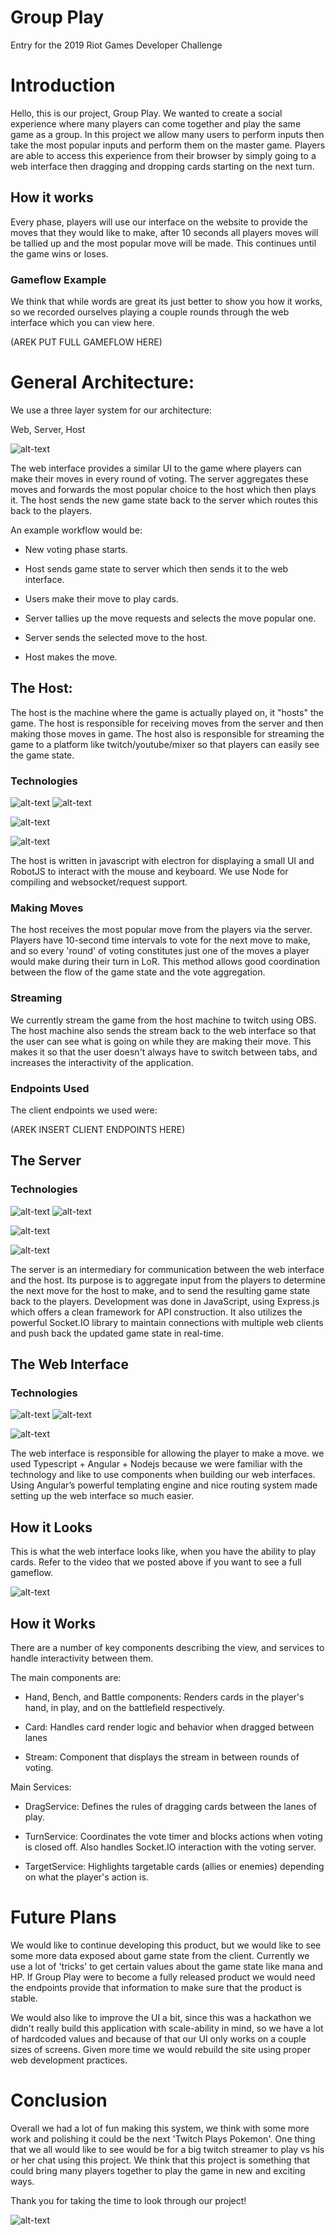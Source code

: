
  
  

# Group Play

  

  

Entry for the 2019 Riot Games Developer Challenge

  

  

# Introduction

  

Hello, this is our project, Group Play. We wanted to create a social experience where many players can come together and play the same game as a group. In this project we allow many users to perform inputs then take the most popular inputs and perform them on the master game. Players are able to access this experience from their browser by simply going to a web interface then dragging and dropping cards starting on the next turn.

  

  

## How it works

  

  

Every phase, players will use our interface on the website to provide the moves that they would like to make, after 10 seconds all players moves will be tallied up and the most popular move will be made. This continues until the game wins or loses.

  

  

### Gameflow Example

  

We think that while words are great its just better to show you how it works, so we recorded ourselves playing a couple rounds through the web interface which you can view here.

  

(AREK PUT FULL GAMEFLOW HERE)

  

  

# General Architecture:

  

We use a three layer system for our architecture:

  

Web, Server, Host

  

![alt-text](https://i.imgur.com/n45R27Q.png)

  

  

The web interface provides a similar UI to the game where players can make their moves in every round of voting. The server aggregates these moves and forwards the most popular choice to the host which then plays it. The host sends the new game state back to the server which routes this back to the players.

  

  

  

An example workflow would be:

- New voting phase starts.

- Host sends game state to server which then sends it to the web interface.

- Users make their move to play cards.

- Server tallies up the move requests and selects the move popular one.

- Server sends the selected move to the host.

- Host makes the move.

  

  

## The Host:

  

The host is the machine where the game is actually played on, it "hosts" the game. The host is responsible for receiving moves from the server and then making those moves in game. The host also is responsible for streaming the game to a platform like twitch/youtube/mixer so that players can easily see the game state.

  

  

### Technologies

  

![alt-text](https://d2eip9sf3oo6c2.cloudfront.net/tags/images/000/000/256/square_256/nodejslogo.png) ![alt-text](https://encrypted-tbn0.gstatic.com/images?q=tbn:ANd9GcT1FFAoeYsy1wUOKh1BrSQhwtnmyv6ZEV4BkROjwT2aiYoiDYX90g&s)

  

![alt-text](http://icons.iconarchive.com/icons/papirus-team/papirus-apps/256/electron-icon.png)

  

![alt-text](https://camo.githubusercontent.com/ab0771e05fd85f2c4c7ceaf490055d8b0e4b4deb/68747470733a2f2f636c6475702e636f6d2f3141544466324a4d74762e706e67)

  

  

The host is written in javascript with electron for displaying a small UI and RobotJS to interact with the mouse and keyboard. We use Node for compiling and websocket/request support.

  

  

### Making Moves

  

The host receives the most popular move from the players via the server. Players have 10-second time intervals to vote for the next move to make, and so every 'round' of voting constitutes just one of the moves a player would make during their turn in LoR. This method allows good coordination between the flow of the game state and the vote aggregation.

  

  

### Streaming

  

We currently stream the game from the host machine to twitch using OBS. The host machine also sends the stream back to the web interface so that the user can see what is going on while they are making their move. This makes it so that the user doesn't always have to switch between tabs, and increases the interactivity of the application.

  

  

### Endpoints Used

  

The client endpoints we used were:

  

(AREK INSERT CLIENT ENDPOINTS HERE)

  

## The Server

  

### Technologies

  

![alt-text](https://d2eip9sf3oo6c2.cloudfront.net/tags/images/000/000/256/square_256/nodejslogo.png) ![alt-text](https://encrypted-tbn0.gstatic.com/images?q=tbn:ANd9GcT1FFAoeYsy1wUOKh1BrSQhwtnmyv6ZEV4BkROjwT2aiYoiDYX90g&s)

  ![alt-text](https://i.udemycdn.com/course/240x135/1934362_ca3c.jpg)

![alt-text](https://buttercms.com/static/images/tech_banners/ExpressJS.png)

  

  

The server is an intermediary for communication between the web interface and the host. Its purpose is to aggregate input from the players to determine the next move for the host to make, and to send the resulting game state back to the players. Development was done in JavaScript, using Express.js which offers a clean framework for API construction. It also utilizes the powerful Socket.IO library to maintain connections with multiple web clients and push back the updated game state in real-time.

  

  

## The Web Interface

  

### Technologies

  

![alt-text](https://d2eip9sf3oo6c2.cloudfront.net/tags/images/000/000/256/square_256/nodejslogo.png) ![alt-text](https://d2eip9sf3oo6c2.cloudfront.net/tags/images/000/000/377/square_256/typescriptlang.png)

  

![alt-text](https://angular.io/assets/images/logos/angularjs/AngularJS-Shield.svg)

  

  

The web interface is responsible for allowing the player to make a move. we used Typescript + Angular + Nodejs because we were familiar with the technology and like to use components when building our web interfaces. Using Angular’s powerful templating engine and nice routing system made setting up the web interface so much easier.

  

## How it Looks

This is what the web interface looks like, when you have the ability to play cards. Refer to the video that we posted above if you want to see a full gameflow.

![alt-text](https://cdn.discordapp.com/attachments/641793696026853377/647256482454437898/unknown.png)

  

## How it Works

  

There are a number of key components describing the view, and services to handle interactivity between them.

The main components are:

- Hand, Bench, and Battle components: Renders cards in the player's hand, in play, and on the battlefield respectively.

- Card: Handles card render logic and behavior when dragged between lanes

- Stream: Component that displays the stream in between rounds of voting.

  

Main Services:

- DragService: Defines the rules of dragging cards between the lanes of play.

- TurnService: Coordinates the vote timer and blocks actions when voting is closed off. Also handles Socket.IO interaction with the voting server.

- TargetService: Highlights targetable cards (allies or enemies) depending on what the player's action is.

  

  

# Future Plans

  

We would like to continue developing this product, but we would like to see some more data exposed about game state from the client. Currently we use a lot of 'tricks' to get certain values about the game state like mana and HP. If Group Play were to become a fully released product we would need the endpoints provide that information to make sure that the product is stable.

  

We would also like to improve the UI a bit, since this was a hackathon we didn't really build this application with scale-ability in mind, so we have a lot of hardcoded values and because of that our UI only works on a couple sizes of screens. Given more time we would rebuild the site using proper web development practices.

  

  

# Conclusion

  

Overall we had a lot of fun making this system, we think with some more work and polishing it could be the next 'Twitch Plays Pokemon'. One thing that we all would like to see would be for a big twitch streamer to play vs his or her chat using this project. We think that this project is something that could bring many players together to play the game in new and exciting ways.

  

  

Thank you for taking the time to look through our project!

  

  

![alt-text](https://vignette.wikia.nocookie.net/leagueoflegends/images/a/ae/Joy_Pengu_Emote.png)